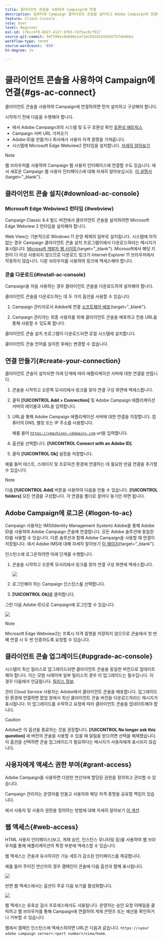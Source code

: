 ```yaml
---
title: 클라이언트 콘솔을 사용하여 Campaign에 연결
description: 컴퓨터에 Campaign 클라이언트 콘솔을 설치하고 Adobe Campaign에 연결하는 방법을 알아봅니다.
feature: Client Console
role: User
level: Beginner
exl-id: 176cc4f0-8827-4127-9f03-7d75ac8cf917
source-git-commit: 9df599ec0a898a1af16cb92d334d50375fde86ba
workflow-type: tm+mt
source-wordcount: '850'
ht-degree: 1%

---
```


# 클라이언트 콘솔을 사용하여 Campaign에 연결{#gs-ac-connect}

클라이언트 콘솔을 사용하여 Campaign에 연결하려면 먼저 설치하고 구성해야 합니다.

시작하기 전에 다음을 수행해야 합니다.

* 에서 Adobe Campaign과의 시스템 및 도구 호환성 확인 [호환성 매트릭스](compatibility-matrix.md)
* Campaign 서버 URL 가져오기
* Adobe ID을 만들거나 회사에서 사용자 자격 증명을 가져옵니다.
* 시스템에 Microsoft Edge Webview2 런타임을 설치합니다. [자세히 알아보기](#webview)


>[!NOTE]
>
>웹 브라우저를 사용하여 Campaign 웹 사용자 인터페이스에 연결할 수도 있습니다. 에서 새로운 Campaign 웹 사용자 인터페이스에 대해 자세히 알아보십시오. [이 설명서](https://experienceleague.adobe.com/docs/campaign-web/v8/campaign-web-home.html){target="_blank"}.


## 클라이언트 콘솔 설치{#download-ac-console}

### Microsoft Edge Webview2 런타임 {#webview}

Campaign Classic 8.4 빌드 버전에서 클라이언트 콘솔을 설치하려면 Microsoft Edge Webview 2 런타임을 설치해야 합니다.

Web View는 기본적으로 Windows 11 운영 체제의 일부로 설치됩니다. 시스템에 아직 없는 경우 Campaign 클라이언트 콘솔 설치 프로그램이에서 다운로드하라는 메시지가 표시됩니다. [Microsoft 개발자 웹 사이트](http://www.adobe.com/go/acc-ms-webview2-runtime-download_kr){target="_blank"}. Microsoft에서 해당 지원이 더 이상 사용되지 않으므로 다운로드 링크가 Internet Explorer 11 브라우저에서 작동하지 않습니다. 다른 브라우저를 사용하여 링크에 액세스해야 합니다.

### 콘솔 다운로드{#install-ac-console}

Campaign을 처음 사용하는 경우 클라이언트 콘솔을 다운로드하여 설치해야 합니다.

클라이언트 콘솔을 다운로드하는 데 두 가지 옵션을 사용할 수 있습니다.

1. Campaign 관리자로서 Adobe에 연결 [소프트웨어 배포](https://experience.adobe.com/#/downloads/content/software-distribution/ko/campaign.html){target="_blank"}.

1. Campaign 관리자는 최종 사용자를 위해 클라이언트 콘솔을 배포하고 전용 URL을 통해 사용할 수 있도록 합니다.

클라이언트 콘솔 설치 프로그램이 다운로드되면 로컬 시스템에 설치합니다.

클라이언트 콘솔 언어를 설치한 후에는 변경할 수 없습니다.

## 연결 만들기{#create-your-connection}

클라이언트 콘솔이 설치되면 아래 단계에 따라 애플리케이션 서버에 대한 연결을 만듭니다.

1. 콘솔을 시작하고 오른쪽 모서리에서 링크를 찾아 연결 구성 화면에 액세스합니다.

1. 클릭 **[!UICONTROL Add > Connection]** 및 Adobe Campaign 애플리케이션 서버의 레이블과 URL을 입력합니다.

1. URL을 통해 Adobe Campaign 애플리케이션 서버에 대한 연결을 지정합니다. 컴퓨터의 DNS, 별칭 또는 IP 주소를 사용합니다.

   예를 들어 [`https://<machine>.<domain>.com`](https://myserver.adobe.com) url을 입력합니다.

1. 옵션을 선택합니다. **[!UICONTROL Connect with an Adobe ID]**.

1. 클릭 **[!UICONTROL Ok]** 설정을 저장합니다.

예를 들어 테스트, 스테이지 및 프로덕션 환경에 연결하는 데 필요한 만큼 연결을 추가할 수 있습니다.

>[!NOTE]
>
>다음 **[!UICONTROL Add]** 버튼을 사용하여 다음을 만들 수 있습니다. **[!UICONTROL folders]** 모든 연결을 구성합니다. 각 연결을 폴더로 끌어다 놓기만 하면 됩니다.

## Adobe Campaign에 로그온 {#logon-to-ac}

Campaign 사용자는 IMS(Identity Management System) Adobe을 통해 Adobe ID을 사용하여 Adobe Campaign 콘솔에 연결합니다. 모든 Adobe 솔루션에 동일한 ID를 사용할 수 있습니다. 다른 솔루션과 함께 Adobe Campaign을 사용할 때 연결이 저장됩니다. 에서 Adobe IMS에 대해 자세히 알아보기 [이 페이지](https://helpx.adobe.com/kr/enterprise/using/identity.html){target="_blank"}.

인스턴스에 로그온하려면 아래 단계를 수행합니다.

1. 콘솔을 시작하고 오른쪽 모서리에서 링크를 찾아 연결 구성 화면에 액세스합니다.

   ![](assets/connectToCampaign.png)

1. 로그인해야 하는 Campaign 인스턴스를 선택합니다.

1. **[!UICONTROL Ok]**&#x200B;를 클릭합니다.

그런 다음 Adobe ID으로 Campaign에 로그인할 수 있습니다.

![](assets/adobeID.png)

>[!NOTE]
>
>Microsoft Edge Webview2는 프록시 자격 증명을 저장하지 않으므로 콘솔에서 첫 번째 연결 시 두 번 인증하도록 요청할 수 있습니다.

## 클라이언트 콘솔 업그레이드{#upgrade-ac-console}

시스템이 최신 릴리스로 업그레이드되면 클라이언트 콘솔을 동일한 버전으로 업데이트해야 합니다. 이는 모범 사례이며 일부 릴리스의 경우 이 업그레이드는 필수입니다. 이 경우 다음에서 언급됩니다. [릴리스 정보](release-notes.md).

관리 Cloud Service 사용자는 Adobe에서 클라이언트 콘솔을 배포합니다. 업그레이드된 환경에 연결하면 팝업 창에서 최신 클라이언트 콘솔 버전을 다운로드하라는 메시지가 표시됩니다. 이 업그레이드를 수락하고 요청에 따라 클라이언트 콘솔을 업데이트해야 합니다.

>[!CAUTION]
>
>Adobe은 이 옵션을 종료하는 것을 권장합니다. **[!UICONTROL No longer ask this question]** 새 버전의 콘솔을 사용할 수 있을 때 알림을 받으려면 선택을 해제했습니다. 이 옵션을 선택하면 콘솔 업그레이드가 필요하다는 메시지가 사용자에게 표시되지 않습니다.
>



## 사용자에게 액세스 권한 부여{#grant-access}

Adobe Campaign을 사용하면 다양한 연산자에 할당된 권한을 정의하고 관리할 수 있습니다.

Campaign 관리자는 운영자를 만들고 사용자와 해당 자격 증명을 공유할 책임이 있습니다.

에서 사용자 및 사용자 권한을 정의하는 방법에 대해 자세히 알아보기 [이 섹션](gs-permissions.md).


## 웹 액세스{#web-access}

HTML 사용자 인터페이스(보고, 게재 승인, 인스턴스 모니터링 등)를 사용하여 웹 브라우저를 통해 애플리케이션의 특정 부분에 액세스할 수 있습니다.

웹 액세스는 콘솔과 유사하지만 기능 세트가 감소된 인터페이스를 제공합니다.

예를 들어 주어진 연산자의 경우 캠페인이 콘솔에 다음 옵션과 함께 표시됩니다.

![](assets/campaign-from-console.png)

반면 웹 액세스에서는 옵션이 주로 다음 보기를 활성화합니다.

![](assets/campaign-from-web.png)

웹 액세스는 유효성 검사 프로세스에서도 사용됩니다. 운영자는 승인 요청 이메일을 클릭하고 웹 브라우저를 통해 Campaign에 연결하여 게재 콘텐츠 또는 예산을 확인하거나 거부할 수 있습니다.

웹에서 캠페인 인스턴스에 액세스하려면 URL은 다음과 같습니다.  `https://<your adobe campaign server>:<port number>/view/home`.
